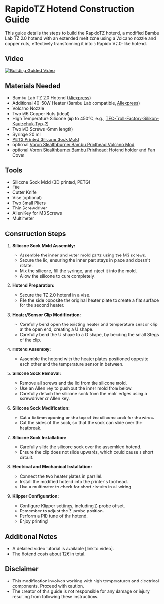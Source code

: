 # RapidoTZ Hotend Construction Guide

This guide details the steps to build the RapidoTZ hotend, a modified Bambu Lab TZ 2.0 hotend with an extended melt zone using a Volcano nozzle and copper nuts, effectively transforming it into a Rapido V2.0-like hotend.

## Video
[![Building Guided Video](https://img.youtube.com/vi/uBIikwfB0nQ/0.jpg)](https://www.youtube.com/watch?v=uBIikwfB0nQ)

## Materials Needed

* Bambu Lab TZ 2.0 Hotend ([Aliexpress](https://de.aliexpress.com/w/wholesale-TZ-hotend.html))
* Additional 40-50W Heater (Bambu Lab compatible, [Aliexpress](https://de.aliexpress.com/w/wholesale-bambulab-heater-50W.html))
* Volcano Nozzle
* Two M6 Copper Nuts (ideal)
* High Temperature Silicone (up to 450°C, e.g., [TFC-Troll-Factory-Silikon-Kautschuk-Typ-3](https://trollfactory.de/Produkte/Silikon-Kautschuk/Verarbeitungszeit/sehr-schnell-5-Min/TFC4021/TFC-Troll-Factory-Silikon-Kautschuk-Typ-3-HB-Zinnguss-hitzebestaendig-RTV-1-1-Groesse-1kg-2x500g))
* Two M3 Screws (6mm length)
* Syringe 20 ml
* [PETG Printed Silicone Sock Mold](https://github.com/LernFabrik/RapidoTZ-Hotend-Mod/tree/main/stl)
* optional [Voron Stealthburner Bambu Printhead Volcano Mod](https://github.com/LernFabrik/RapidoTZ-Hotend-Mod/tree/main/stl)
* optional [Voron Stealthburner Bambu Printhead](https://www.printables.com/model/322091-voron-stealthburner-printhead-for-bambu-x1cx1-hote): Hotend holder and Fan Cover

## Tools

* Silicone Sock Mold (3D printed, PETG)
* File
* Cutter Knife
* Vise (optional)
* Two Small Pliers
* Thin Screwdriver
* Allen Key for M3 Screws
* Multimeter

## Construction Steps

1.  **Silicone Sock Mold Assembly:**
    * Assemble the inner and outer mold parts using the M3 screws.
    * Secure the lid, ensuring the inner part stays in place and doesn't rotate.
    * Mix the silicone, fill the syringe, and inject it into the mold.
    * Allow the silicone to cure completely.

2.  **Hotend Preparation:**
    * Secure the TZ 2.0 hotend in a vise.
    * File the side opposite the original heater plate to create a flat surface for the second heater.

3.  **Heater/Sensor Clip Modification:**
    * Carefully bend open the existing heater and temperature sensor clip at the open end, creating a U shape.
    * Carefully bend the U shape to a O shape, by bending the small Stegs of the clip.

4.  **Hotend Assembly:**
    * Assemble the hotend with the heater plates positioned opposite each other and the temperature sensor in between.

5.  **Silicone Sock Removal:**
    * Remove all screws and the lid from the silicone mold.
    * Use an Allen key to push out the inner mold from below.
    * Carefully detach the silicone sock from the mold edges using a screwdriver or Allen key.

6.  **Silicone Sock Modification:**
    * Cut a 5x5mm opening on the top of the silicone sock for the wires.
    * Cut the sides of the sock, so that the sock can slide over the heatbreak.

7.  **Silicone Sock Installation:**
    * Carefully slide the silicone sock over the assembled hotend.
    * Ensure the clip does not slide upwards, which could cause a short circuit.

8.  **Electrical and Mechanical Installation:**
    * Connect the two heater plates in parallel.
    * Install the modified hotend into the printer's toolhead.
    * Use a multimeter to check for short circuits in all wiring.

9.  **Klipper Configuration:**
    * Configure Klipper settings, including Z-probe offset.
    * Remember to adjust the Z-probe position.
    * Perform a PID tune of the hotend.
    * Enjoy printing!

## Additional Notes

* A detailed video tutorial is available [link to video].
* The Hotend costs about 12€ in total.

## Disclaimer

* This modification involves working with high temperatures and electrical components. Proceed with caution.
* The creator of this guide is not responsible for any damage or injury resulting from following these instructions.

